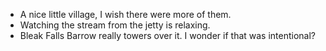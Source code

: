 - A nice little village, I wish there were more of them.
- Watching the stream from the jetty is relaxing.
- Bleak Falls Barrow really towers over it. I wonder if that was intentional?
